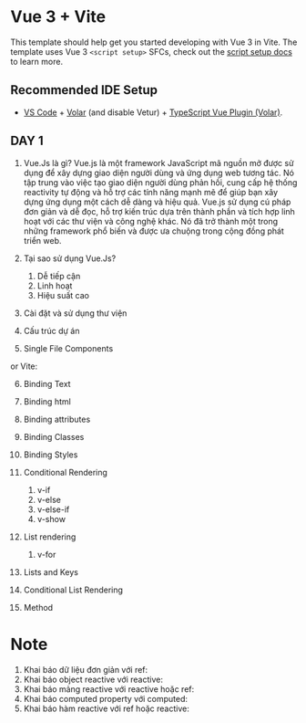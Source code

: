 # Vue 3 + Vite

This template should help get you started developing with Vue 3 in Vite. The template uses Vue 3 `<script setup>` SFCs, check out the [script setup docs](https://v3.vuejs.org/api/sfc-script-setup.html#sfc-script-setup) to learn more.

## Recommended IDE Setup

- [VS Code](https://code.visualstudio.com/) + [Volar](https://marketplace.visualstudio.com/items?itemName=Vue.volar) (and disable Vetur) + [TypeScript Vue Plugin (Volar)](https://marketplace.visualstudio.com/items?itemName=Vue.vscode-typescript-vue-plugin).

## DAY 1

1. Vue.Js là gì?
   Vue.js là một framework JavaScript mã nguồn mở được sử dụng để xây dựng giao diện người dùng và ứng dụng web tương tác. Nó tập trung vào việc tạo giao diện người dùng phản hồi, cung cấp hệ thống reactivity tự động và hỗ trợ các tính năng mạnh mẽ để giúp bạn xây dựng ứng dụng một cách dễ dàng và hiệu quả. Vue.js sử dụng cú pháp đơn giản và dễ đọc, hỗ trợ kiến trúc dựa trên thành phần và tích hợp linh hoạt với các thư viện và công nghệ khác. Nó đã trở thành một trong những framework phổ biến và được ưa chuộng trong cộng đồng phát triển web.

2. Tại sao sử dụng Vue.Js?

   1. Dễ tiếp cận
   2. Linh hoạt
   3. Hiệu suất cao

3. Cài đặt và sử dụng thư viện
4. Cấu trúc dự án
5. Single File Components

<template></template>

<script></script>

<style></style>

or Vite:

<script></script>

<template></template>

<style></style>

6. Binding Text
7. Binding html
8. Binding attributes
9. Binding Classes
10. Binding Styles
11. Conditional Rendering
    1. v-if
    2. v-else
    3. v-else-if
    4. v-show
12. List rendering

    1. v-for

13. Lists and Keys
14. Conditional List Rendering
15. Method

# Note

1. Khai báo dữ liệu đơn giản với ref:
   <script setup>
   import { ref } from "vue";
   const count = ref(0);
   </script>
   <!--  -->
2. Khai báo object reactive với reactive:
   <script setup>
   import { reactive } from "vue";
   const user = reactive({
   name: "Nguyen Van Hai",
   email: "nguyenvanhai@example.com",
   age: 30,
   });
   </script>
   <!--  -->
3. Khai báo mảng reactive với reactive hoặc ref:
   <script setup>
   import { ref } from "vue";
   const colors = ref(["red", "green", "blue"]);
   </script>
   <!--  -->
4. Khai báo computed property với computed:
   <script setup>
   import { ref, computed } from "vue";
   const count = ref(0);
   const doubledCount = computed(() => count.value \* 2);
   </script>
   <!--  -->
5. Khai báo hàm reactive với ref hoặc reactive:
   <script setup>
   import { ref } from "vue";
   const inputValue = ref("");
   const handleChange = () => {
       };
   // Xử lý thay đổi giá trị của inputValue
   </script>
   <!--  -->
